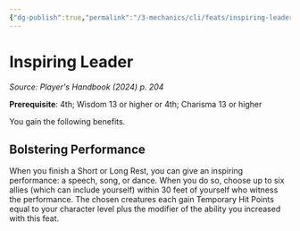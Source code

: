 ```yaml
---
{"dg-publish":true,"permalink":"/3-mechanics/cli/feats/inspiring-leader-xphb/","tags":["ttrpg-cli/compendium/src/5e/xphb","ttrpg-cli/feat"],"created":"2025-02-22T12:02:28.225-05:00","updated":"2025-02-26T17:46:09.585-05:00"}
---
```


# Inspiring Leader
*Source: Player's Handbook (2024) p. 204*  

**Prerequisite**: 4th; Wisdom 13 or higher or 4th; Charisma 13 or higher

You gain the following benefits.

## Bolstering Performance

When you finish a Short or Long Rest, you can give an inspiring performance: a speech, song, or dance. When you do so, choose up to six allies (which can include yourself) within 30 feet of yourself who witness the performance. The chosen creatures each gain Temporary Hit Points equal to your character level plus the modifier of the ability you increased with this feat.